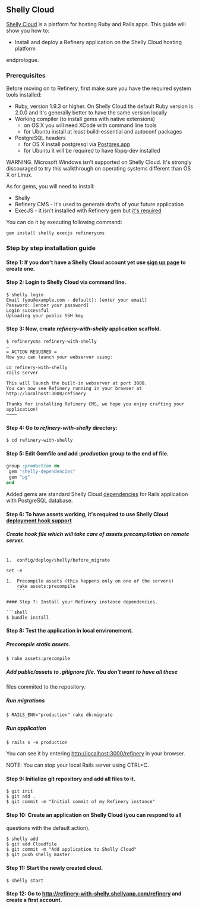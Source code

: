 Shelly Cloud
------------

[Shelly Cloud](https://shellycloud.com/) is a platform for hosting Ruby
and Rails
apps. This guide will show you how to:

-   Install and deploy a Refinery application on the Shelly Cloud
    hosting platform

endprologue.

### Prerequisites

Before moving on to Refinery, first make sure you have the required
system tools
installed:

-   Ruby, version 1.9.3 or higher. On Shelly Cloud the default Ruby
    version
     is 2.0.0 and it's generally better to have the same version locally
-   Working compiler (to install gems with native extensions)
    -   on OS X you will need XCode with command line tools
    -   for Ubuntu install at least build-essential and autoconf
        packages
-   PostgreSQL headers
    -   for OS X install postgresql via
        [Postgres.app](http://postgresapp.com/)
    -   for Ubuntu it will be required to have libpq-dev installed

WARNING. Microsoft Windows isn't supported on Shelly Cloud. It's
strongly discouraged to try this walkthrough on operating systems
different than OS X or Linux.

As for gems, you will need to install:

-   Shelly
-   Refinery CMS - it's used to generate drafts of your future
    application
-   ExecJS - it isn't installed with Refinery gem but [it's
    required](https://github.com/refinery/refinerycms/issues/2352)

You can do it by executing following command:

```shell
gem install shelly execjs refinerycms
```

### Step by step installation guide

#### Step 1: If you don't have a Shelly Cloud account yet use [sign up page](https://shellycloud.com/sign_up) to create one.

#### Step 2: Login to Shelly Cloud via command line.

```shell
$ shelly login
Email (you@example.com - default): [enter your email]
Password: [enter your password]
Login successful
Uploading your public SSH key
```

#### Step 3: Now, create *refinery-with-shelly* application scaffold.

```shell
$ refinerycms refinery-with-shelly
…
= ACTION REQUIRED =
Now you can launch your webserver using:

cd refinery-with-shelly
rails server

This will launch the built-in webserver at port 3000.
You can now see Refinery running in your browser at
http://localhost:3000/refinery

Thanks for installing Refinery CMS, we hope you enjoy crafting your
application!
————
```

#### Step 4: Go to *refinery-with-shelly* directory:

```shell
$ cd refinery-with-shelly
```

#### Step 5: Edit Gemfile and add *:production* group to the end of file.

```ruby
group :production do
 gem "shelly-dependencies"
 gem "pg"
end
```

Added gems are standard Shelly Cloud
[dependencies](https://shellycloud.com/documentation/requirements#shelly-dependencies)
for Rails application with PostgreSQL database.

#### Step 6: To have assets working, it's required to use Shelly Cloud [deployment hook support](https://shellycloud.com/documentation/deployment_hooks)

##### Create hook file which will take care of assets precompilation on remote server.

```shell

1.  config/deploy/shelly/before_migrate

set -e

1.  Precompile assets (this happens only on one of the servers)
    rake assets:precompile
    ```

#### Step 7: Install your Refinery instance dependencies.

```shell
$ bundle install
```

#### Step 8: Test the application in local environement.

##### Precompile static assets.

```shell
$ rake assets:precompile
```

##### Add *public/assets* to *.gitignore* file. You don't want to have all these
files commited to the repository.

##### Run migrations

```shell
$ RAILS_ENV="production" rake db:migrate
```

##### Run application

```shell
$ rails s -e production
```

You can see it by entering <http://localhost:3000/refinery>
in your browser.

NOTE: You can stop your local Rails server using CTRL+C.

#### Step 9: Initialize git repository and add all files to it.

```shell
$ git init
$ git add .
$ git commit -m "Initial commit of my Refinery instance"
```

#### Step 10: Create an application on Shelly Cloud (you can respond to all
questions with the default action).

```shell
$ shelly add
$ git add Cloudfile
$ git commit -m "Add application to Shelly Cloud"
$ git push shelly master
```

#### Step 11: Start the newly created cloud.

```shell
$ shelly start
```

#### Step 12: Go to <http://refinery-with-shelly.shellyapp.com/refinery> and create a first account.

